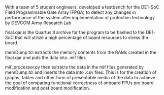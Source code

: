 With a team of 5 student engineers, developed a testbench for the DE1-SoC Field Programmable Gate Array (FPGA) 
to detect any changes in performance of the system after implementation of protection technology by DEVCOM Army Research Lab

final.qar is the Quartus II archive for the program to be flashed to the DE1-SoC that will utilize a high percentage of board resources to stress the board.

memDump.tcl extracts the memory contents from the RAMs created in the final.qar and puts the data into .mif files

mif_processor.py then extracts the data in the mif files generated by memDump.tcl and inserts the data into .csv files. This is for the creation of graphs, tables 
and other form of presentable media of the data to achieve the goal of comparing functional correctness of onboard FPUs pre board modification and post board modification.
